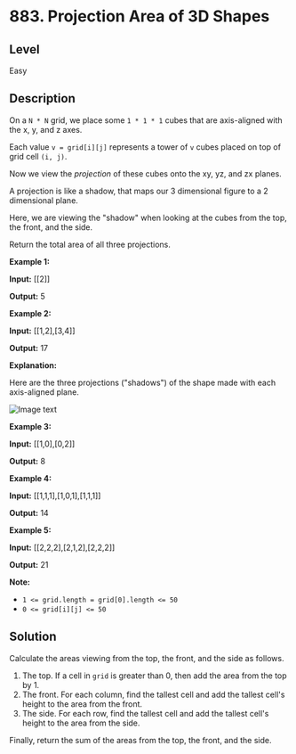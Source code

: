 # 883. Projection Area of 3D Shapes
## Level
Easy

## Description
On a `N * N` grid, we place some `1 * 1 * 1` cubes that are axis-aligned with the x, y, and z axes.

Each value `v = grid[i][j]` represents a tower of `v` cubes placed on top of grid cell `(i, j)`.

Now we view the *projection* of these cubes onto the xy, yz, and zx planes.

A projection is like a shadow, that maps our 3 dimensional figure to a 2 dimensional plane. 

Here, we are viewing the "shadow" when looking at the cubes from the top, the front, and the side.

Return the total area of all three projections.

**Example 1:**

**Input:** [[2]]

**Output:** 5

**Example 2:**

**Input:** [[1,2],[3,4]]

**Output:** 17

**Explanation:**

Here are the three projections ("shadows") of the shape made with each axis-aligned plane.

![Image text](https://s3-lc-upload.s3.amazonaws.com/uploads/2018/08/02/shadow.png)

**Example 3:**

**Input:** [[1,0],[0,2]]

**Output:** 8

**Example 4:**

**Input:** [[1,1,1],[1,0,1],[1,1,1]]

**Output:** 14

**Example 5:**

**Input:** [[2,2,2],[2,1,2],[2,2,2]]

**Output:** 21

**Note:**

* `1 <= grid.length = grid[0].length <= 50`
* `0 <= grid[i][j] <= 50`

## Solution
Calculate the areas viewing from the top, the front, and the side as follows.

1. The top. If a cell in `grid` is greater than 0, then add the area from the top by 1.
2. The front. For each column, find the tallest cell and add the tallest cell's height to the area from the front.
3. The side. For each row, find the tallest cell and add the tallest cell's height to the area from the side.

Finally, return the sum of the areas from the top, the front, and the side.

